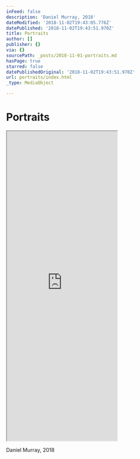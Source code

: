 ```yaml
---
inFeed: false
description: 'Daniel Murray, 2018'
dateModified: '2018-11-02T19:43:05.776Z'
datePublished: '2018-11-02T19:43:51.970Z'
title: Portraits
author: []
publisher: {}
via: {}
sourcePath: _posts/2018-11-01-portraits.md
hasPage: true
starred: false
datePublishedOriginal: '2018-11-02T19:43:51.970Z'
url: portraits/index.html
_type: MediaObject

---
```

# Portraits

<iframe src="https://the-grid.github.io/ed-userhtml/?g=eJzFmNtu2zgQhq_jp5iqXWx7IbNOD3ESWUDXyaIoFkgBLxD0SqAlyqZDkSpJxetH2ufYF9uhZEvyIXWCqLsIEIOc0czH4eGXGLy4uhn_-e3rNcxtJsJesPlhNAl7J4HlVrDwikoDudJWU26BahuQyoAeGbMUH7a5z74X_H7kxUpaJq1vVznzYN0aeZb9ZYmLfgnxnGrD7KiwqT_0gNRhJM3YyNvLBjHVqjBMtMJ9nXNhwOQs5lRAphKecpYAz-iMtfxdbIz-wvdhYl2o25vbieAJ0_1YZfD5-tMVGBZbriT4fgilJ00SsArsnEFVCFAprFShIXfR0Q9DCi7vQDMx8oxdCWbmjFkP3KDXY42N8WCuWTryXHnMBSE5QgueL9RcGiX7Ss_6xR1JqMwKrekK-chm3IYwOeOSDUgZvl9GKytlYs1z2860oPe06vXA6PiZ-RbfC6ZX_YXxwoBUYZu0Ye9VX6qxkqngsX395rJHCIxVwrBa1AIW3YDCwmkQfKqpXv1q4BXOh4RUCaGWgCbW77UDu4pfy-TIzPTwmWpRBlOVrKCsysib0vhuhpMtEz9WQumLl8mZ-7vMqMbhXNDCKu_Ha-C3m6tvP14DLuHBNZDwe-DJyFuqpSkD-m59UiyjHngbh1hQY9DHROXidGUtcIuduCUUBjybPWPOqEw0W0YSV0FkVRRrZYzBrRnPI2PR2F_kMw-owA3zqXQF5-oGNnaufuULpS8uXrenH-W5GfQgeusRXCY4ko4GZPkdjZSM4sLMcUJMewTOBjhJ47WtId63NISDbglTpmeFibAMkVH4JGsR_l7aAG0wKW014QFLQ3jaLeECT9F23b64dk2ybjXZ33WdXUanW9nlP3_D69M3LYK6p6F43znFLsN2_nbuD93mFrTQtJX9D9eus69bTfaP3WZH2Us3rRbEBLv9TX8Ns9PbQJ11DIWbkvL2cTSpehqSTbthGO4y0JacIkF96vYlSu9zEZfo2-JDvV2_TFQ5atBb9GtTnpeUtMtqLVWGm0ilkSmm7sCN22fMrTM6MZpsjA3aAVPrHGwd1QFBCQoIytO-Sk0LIZh1MlWZT-q6v3yCRISByal8biWsUsLyvGOhI-EAX0BKPJy4B0a4Jyldj-hJSkfC06PI-xrTMfLTpI-E744iV2LUMeZh_SPh-0fgbJSpc6SHRJGEHx6H9ROQ9hSShB-PwlT61THMYckk4dlRnG0F6xjrUVpKwuFxyrW6dc33oKyS8PwoVKlkHRPtqGiZAo_bt8dh9rWra7Qnqipib8tEpZfr_9uaWX99V1-luTLcfU5e0KlRorDsUrDUXvjn5794x15jqs_vrXcPlx6mq53v1vthf_iAhJs5TdTSaxS-_D35Dy4PmsEcvj_4eZmrSP_3tcXuZYK7tiivD9z1hbta-xchdMLv" height="840" style=""></iframe>

Daniel Murray, 2018